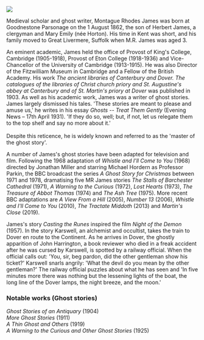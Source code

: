 <a href="https://juncture-digital.org"><img src="https://juncture-digital.org/images/ve-button.png"></a>

<param ve-config 
       title="M. R. James OM FBA (1 August 1862 – 12 June 1936)"
       author="Danny Rhodes"
       banner="banners/images/19c.jpg" 
       layout="vertical"
       num-maps="2"
       num-images="4">

<param ve-entity eid="Q2195317" aliases="Goodnestone">
<param ve-entity eid="Q179224" aliases="Dover">

Medieval scholar and ghost writer, Montague Rhodes James was born at Goodnestone Parsonage on the 1 August 1862, the son of Herbert James, a clergyman and Mary Emily (née Horton). His time in Kent was short, and his family moved to Great Livermere, Suffolk when M.R. James was aged 3.
<param ve-image url="xxx" label="xxx" attribution="xxx, via Wikimedia Commons" attribution="CC BY-SA 2.0">

An eminent academic, James held the office of Provost of King's College, Cambridge (1905-1918), Provost of Eton College (1918-1936) and Vice-Chancellor of the University of Cambridge (1913-1915). He was also Director of the Fitzwilliam Museum in Cambridge and a Fellow of the British Academy. His work _The ancient libraries of Canterbury and Dover. The catalogues of the libraries of Christ church priory and St. Augustine's abbey at Canterbury and of St. Martin's priory at Dover_ was published in 1903. As well as his academic work, James was a writer of ghost stories. James largely dismissed his tales. 'These stories are meant to please and amuse us,' he writes in his essay _Ghosts -- Treat Them Gently_ (Evening News – 17th April 1931). 'If they do so, well; but, if not, let us relegate them to the top shelf and say no more about it.'
<br><br>
Despite this reticence, he is widely known and referred to as the 'master of the ghost story'.
<param ve-image url="https://upload.wikimedia.org/wikipedia/commons/thumb/2/23/MRJames1900.jpg/330px-MRJames1900.jpg" label="M.R. James, 1900" attribution="Unknown author, Public domain, via Wikimedia Commons">

A number of James's ghost stories have been adapted for television and film. Following the 1968 adaptation of _Whistle and I'll Come to You_ (1968) directed by Jonathan Miller and starring Michael Hordern as Professor Parkin, the BBC broadcast the series _A Ghost Story for Christmas_ between 1971 and 1978, dramatising five MR James stories _The Stalls of Barchester Cathedral_ (1971), _A Warning to the Curious_ (1972), _Lost Hearts_ (1973), _The Treasure of Abbot Thomas_ (1974) and _The Ash Tree_ (1975). More recent BBC adaptations are _A View From a Hill_ (2005), _Number 13_ (2006), _Whistle and I'll Come to You_ (2010), _The Tractate Middoth_ (2013) and _Martin's Close_ (2019).

James's story _Casting the Runes_ inspired the film _Night of the Demon_ (1957). In the story Karswell, an alchemist and occultist, takes the train to Dover en route to the Continent. As he arrives in Dover, the ghostly apparition of John Harrington, a book reviewer who died in a freak accident after he was cursed by Karswell, is spotted by a railway official. When the official calls out: 'You, sir, beg pardon, did the other gentleman show his ticket?' Karswell snarls angrily: 'What the devil do you mean by the other gentleman?' The railway official puzzles about what he has seen and 'In five minutes more there was nothing but the lessening lights of the boat, the long line of the Dover lamps, the night breeze, and the moon.'

### Notable works (Ghost stories)  
_Ghost Stories of an Antiquary_ (1904)   
_More Ghost Stories_ (1911)   
_A Thin Ghost and Others_ (1919)   
_A Warning to the Curious and Other Ghost Stories_ (1925)
<param ve-image url="https://upload.wikimedia.org/wikipedia/commons/f/f4/A_Thin_Ghost_and_Others_-_MR_James.jpg" label="A Thin Ghost and Others" attribution="M.R James, Public domain, via Wikimedia Commons">
